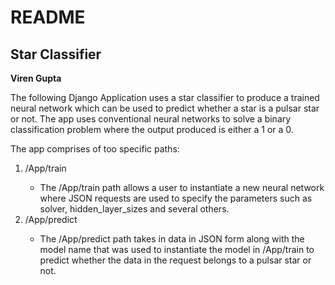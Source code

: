 # README

## Star Classifier
**Viren Gupta**

The following Django Application uses a star classifier to produce a trained neural network which can be used to predict whether a star is a pulsar star or not. The app uses conventional neural networks to solve a binary classification problem where the output produced is either a 1 or a 0. 

The app comprises of too specific paths:
1. <server>/App/train 
    - The /App/train path allows a user to instantiate a new neural network where JSON requests are used to specify the parameters such as solver, hidden_layer_sizes and several others. 
2. <server>/App/predict
    -   The /App/predict path takes in data in JSON form along with the model name that was used to instantiate the model in /App/train to predict whether the data in the request belongs to a pulsar star or not. 

